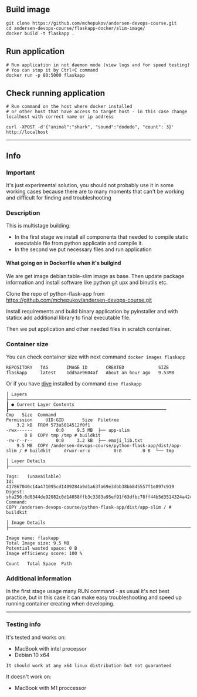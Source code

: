## Build image

```shell
git clone https://github.com/mchepukov/andersen-devops-course.git
cd andersen-devops-course/flaskapp-docker/slim-image/
docker build -t flaskapp .
```

## Run application

```shell
# Run application in not daemon mode (view logs and for speed testing)
# You can stop it by Ctrl+C command
docker run -p 80:5000 flaskapp
```

## Check running application

```shell
# Run command on the host where docker installed
# or other host that have access to target host - in this case change localhost with correct name or ip address
  
curl -XPOST -d'{"animal":"shark", "sound":"dododo", "count": 3}' http://localhost
```

---

## Info

### Important

It's just experimental solution, you should not probably use it in some working cases because there are
to many moments that can't be working and difficult for finding and troubleshooting

### Description

This is multistage building:
* In the first stage we install all components that needed to compile static executable file from python applicatin and compile it.
* In the second we put necessary files and run application

#### What going on in Dockerfile when it's builgind

We are get image debian:table-slim image as base.
Then update package information and install software like python git upx and binutils etc.

Clone the repo of python-flask-app from https://github.com/mchepukov/andersen-devops-course.git

Install requirements and build binary application by pyinstaller and with staticx add additional library to final executable file.

Then we put application and other needed files in scratch container.



### Container size

You can check container size with next command ```docker images flaskapp```

```shell
REPOSITORY   TAG       IMAGE ID       CREATED             SIZE
flaskapp     latest    1dd5ae9604af   About an hour ago   9.53MB
```

Or if you have [dive](https://github.com/wagoodman/dive) installed by command ```dive flaskapp```



```shell
│ Layers ├────────────────────────────────────────────────────────────────────────────── ┃ ● Current Layer Contents ┣━━━━━━━━━━━━━━━━━━━━━━━━━━━━━━━━━━━━━━━━━━━━━━━━━━━━━━━━━━━━
Cmp   Size  Command                                                                      Permission     UID:GID       Size  Filetree
    3.2 kB  FROM 573a5014512f0f1                                                         -rwx------         0:0     9.5 MB  ├── app-slim
       0 B  COPY tmp /tmp # buildkit                                                     -rw-r--r--         0:0     3.2 kB  ├── emoji_lib.txt
    9.5 MB  COPY /andersen-devops-course/python-flask-app/dist/app-slim / # buildkit     drwxr-xr-x         0:0        0 B  └── tmp

│ Layer Details ├───────────────────────────────────────────────────────────────────────

Tags:   (unavailable)
Id:     417867040c14a471095cd1409284a9d1a63fa69e3dbb38bb845557f1e897c919
Digest: sha256:6d0344de92082c0d14058ffb3c3383a95ef91f63dfbc78ff44b5d3514324a424
Command:
COPY /andersen-devops-course/python-flask-app/dist/app-slim / # buildkit

│ Image Details ├───────────────────────────────────────────────────────────────────────

Image name: flaskapp
Total Image size: 9.5 MB
Potential wasted space: 0 B
Image efficiency score: 100 %

Count   Total Space  Path
```

### Additional information

In the first stage usage many RUN command - as usual it's not best practice, but in this case it can make easy
troubleshooting and speed up running container creating when developing.

---

### Testing info

It's tested and works on:
* MacBook with intel processor
* Debian 10 x64

```It should work at any x64 linux distribution but not guaranteed```

It doesn't work on:
* MacBook with M1 proccessor